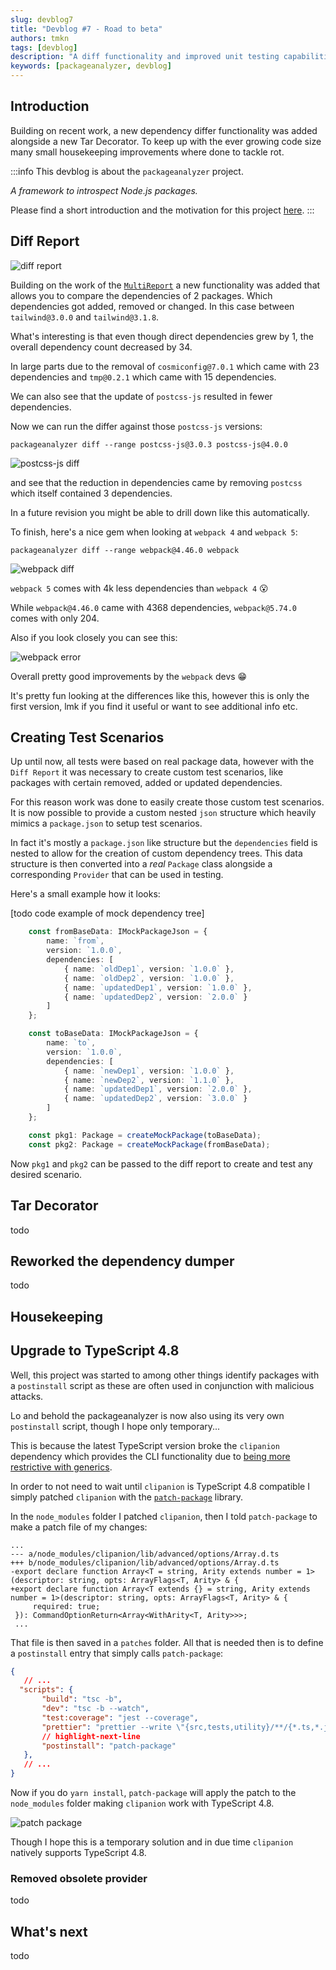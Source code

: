 ```yaml
---
slug: devblog7
title: "Devblog #7 - Road to beta"
authors: tmkn
tags: [devblog]
description: "A diff functionality and improved unit testing capabilities"
keywords: [packageanalyzer, devblog]
---
```


## Introduction

Building on recent work, a new dependency differ functionality was added alongside a new Tar Decorator. To keep up with the ever growing code size many small housekeeping improvements where done to tackle rot.

<!--truncate-->

:::info
This devblog is about the `packageanalyzer` project.

_A framework to introspect Node.js packages._

Please find a short introduction and the motivation for this project [here](/docs/intro).
:::

## Diff Report

![diff report](./devblog7/diff.png "Diff Report")

Building on the work of the [`MultiReport`](./2022-08-30-devblog6.md#multireport-header) a new functionality was added that allows you to compare the dependencies of 2 packages. Which dependencies got added, removed or changed. In this case between `tailwind@3.0.0` and `tailwind@3.1.8`.

What's interesting is that even though direct dependencies grew by 1, the overall dependency count decreased by 34.

In large parts due to the removal of `cosmiconfig@7.0.1` which came with 23 dependencies and `tmp@0.2.1` which came with 15 dependencies.

We can also see that the update of `postcss-js` resulted in fewer dependencies.

Now we can run the differ against those `postcss-js` versions:

```
packageanalyzer diff --range postcss-js@3.0.3 postcss-js@4.0.0
```

![postcss-js diff](./devblog7/postcss.png "postcss-js Diff")

and see that the reduction in dependencies came by removing `postcss` which itself contained 3 dependencies.

In a future revision you might be able to drill down like this automatically.

To finish, here's a nice gem when looking at `webpack 4` and `webpack 5`:

```
packageanalyzer diff --range webpack@4.46.0 webpack
```

![webpack diff](./devblog7/webpack.png "webpack Diff")

`webpack 5` comes with 4k less dependencies than `webpack 4` 😮

While `webpack@4.46.0` came with 4368 dependencies, `webpack@5.74.0` comes with only 204.

Also if you look closely you can see this:

![webpack error](./devblog7/webpackerror.png "webpack error")

Overall pretty good improvements by the `webpack` devs 😁

It's pretty fun looking at the differences like this, however this is only the first version, lmk if you find it useful or want to see additional info etc.

## Creating Test Scenarios

Up until now, all tests were based on real package data, however with the `Diff Report` it was necessary to create custom test scenarios, like packages with certain removed, added or updated dependencies.

For this reason work was done to easily create those custom test scenarios. It is now possible to provide a custom nested `json` structure which heavily mimics a `package.json` to setup test scenarios.

In fact it's mostly a `package.json` like structure but the `dependencies` field is nested to allow for the creation of custom dependency trees. This data structure is then converted into a *real* `Package` class alongside a corresponding `Provider` that can be used in testing.

Here's a small example how it looks:

[todo code example of mock dependency tree]
```typescript
    const fromBaseData: IMockPackageJson = {
        name: `from`,
        version: `1.0.0`,
        dependencies: [
            { name: `oldDep1`, version: `1.0.0` },
            { name: `oldDep2`, version: `1.0.0` },
            { name: `updatedDep1`, version: `1.0.0` },
            { name: `updatedDep2`, version: `2.0.0` }
        ]
    };

    const toBaseData: IMockPackageJson = {
        name: `to`,
        version: `1.0.0`,
        dependencies: [
            { name: `newDep1`, version: `1.0.0` },
            { name: `newDep2`, version: `1.1.0` },
            { name: `updatedDep1`, version: `2.0.0` },
            { name: `updatedDep2`, version: `3.0.0` }
        ]
    };

    const pkg1: Package = createMockPackage(toBaseData);
    const pkg2: Package = createMockPackage(fromBaseData);
```
Now `pkg1` and `pkg2` can be passed to the diff report to create and test any desired scenario.

## Tar Decorator

todo

## Reworked the dependency dumper

todo

## Housekeeping

## Upgrade to TypeScript 4.8

Well, this project was started to among other things identify packages with a `postinstall` script as these are often used in conjunction with malicious attacks.

Lo and behold the packageanalyzer is now also using its very own `postinstall` script, though I hope only temporary...

This is because the latest TypeScript version broke the `clipanion` dependency which provides the CLI functionality due to [being more restrictive with generics](https://devblogs.microsoft.com/typescript/announcing-typescript-4-8/#unconstrained-generics-no-longer-assignable-to).

In order to not need to wait until `clipanion` is TypeScript 4.8 compatible I simply patched `clipanion` with the [`patch-package`](https://www.npmjs.com/package/patch-package) library.

In the `node_modules` folder I patched `clipanion`, then I told `patch-package` to make a patch file of my changes:

```text title="clipanion+3.2.0-rc.11.patch"
...
--- a/node_modules/clipanion/lib/advanced/options/Array.d.ts
+++ b/node_modules/clipanion/lib/advanced/options/Array.d.ts
-export declare function Array<T = string, Arity extends number = 1>(descriptor: string, opts: ArrayFlags<T, Arity> & {
+export declare function Array<T extends {} = string, Arity extends number = 1>(descriptor: string, opts: ArrayFlags<T, Arity> & {
     required: true;
 }): CommandOptionReturn<Array<WithArity<T, Arity>>>;
 ...
```

 That file is then saved in a `patches` folder. All that is needed then is to define a `postinstall` entry that simply calls `patch-package`:

 ```json title="package.json"
 {
    // ...
   "scripts": {
        "build": "tsc -b",
        "dev": "tsc -b --watch",
        "test:coverage": "jest --coverage",
        "prettier": "prettier --write \"{src,tests,utility}/**/{*.ts,*.js}\" webpack.web.config.js",
        // highlight-next-line
        "postinstall": "patch-package"
    },
    // ...
 }
 ```

 Now if you do `yarn install`, `patch-package` will apply the patch to the `node_modules` folder making `clipanion` work with TypeScript 4.8.

![patch package](./devblog7/patch-package.png "Patch Package")

Though I hope this is a temporary solution and in due time `clipanion` natively supports TypeScript 4.8.

### Removed obsolete provider

todo

## What's next

todo
